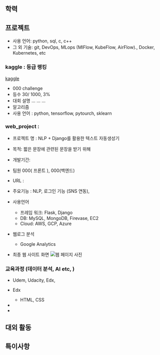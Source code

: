 ## 학력

## 프로젝트

- 사용 언어: python, sql, c, c++
- 그 외 기술: git, DevOps, MLops (MlFlow, KubeFlow, AirFlow)., Docker, Kubernetes, etc

### kaggle : 등급 랭킹
[kaggle](./kaggle/summary.md)

- 000 challenge
- 등수 30/ 1000, 3%  
- 대회 설명
    ...
    ...
    ...
- 알고리즘
- 사용 언어 : python, tensorflow, pytourch, sklearn



### web_project : 
 - 프로젝트 명 : NLP + Django를 활용한 텍스트 자동생성기 
 - 목적: 짧은 문장에 관련된 문장을 받기 위해 
 - 개발기간:
 - 팀원 000( 프론트 ), 000(백엔드)
 - URL : 
 - 주요기능 : NLP, 로그인 기능 (SNS 연동),
 - 사용언어
    + 프레임 워크: Flask, Django
    + DB: MySQL, MongoDB, Firevase, EC2
    + Cloud: AWS, GCP, Azure
 - 웹로그 분석
    + Google Analytics

- 최종 웹 사이트 화면 
    ![웹 페이지 사진](img/download.png)

### 교육과정 (데이터 분석, AI etc, ) #### 
 - Udem, Udacity, Edx,  
 - Edx
    + HTML, CSS

 - 
 - 


##  대외 활동

## 특이사항